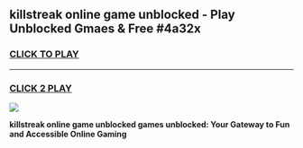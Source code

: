 
## killstreak online game unblocked - Play Unblocked Gmaes & Free #4a32x
<h3>
<a href="https://news.freeplayer.one?title=killstreak_online_game_unblocked&ref=24F">CLICK TO PLAY</a></h3>
<hr>

<h3>
<a href="https://news.freeplayer.one?title=killstreak_online_game_unblocked&ref=24F">CLICK 2 PLAY</a>
  
</h3>

<a href="https://news.freeplayer.one?title=killstreak_online_game_unblocked&ref=24F/"><img src="https://clearcache.store/games.png"></a>


**killstreak online game unblocked games unblocked: Your Gateway to Fun and Accessible Online Gaming**
